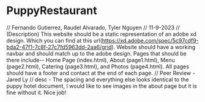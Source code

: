 # PuppyRestaurant
// Fernando Gutierrez, Raudel Alvarado, Tyler Nguyen
// 11-9-2023
// (Description) This website should be a static representation of an adobe xd design. Which you can find at this url(https://xd.adobe.com/spec/5c97cdf9-bda2-47f1-7c8f-27c7fd5963dd-2aa6/grid). Website should have a working navbar and should match up to the adobe design. Pages that should be there include-- Home Page (index.html), About (page1.html), Menu (page2.html), Catering (page3.html), and Photos (page4.html). All pages should have a footer and contact at the end of each page.
// Peer Review - Jared Ly
// desc - The spacing and everything else looks identical to the puppy hotel document, I would like to see images in the about page but it is fine without it. Nice job!